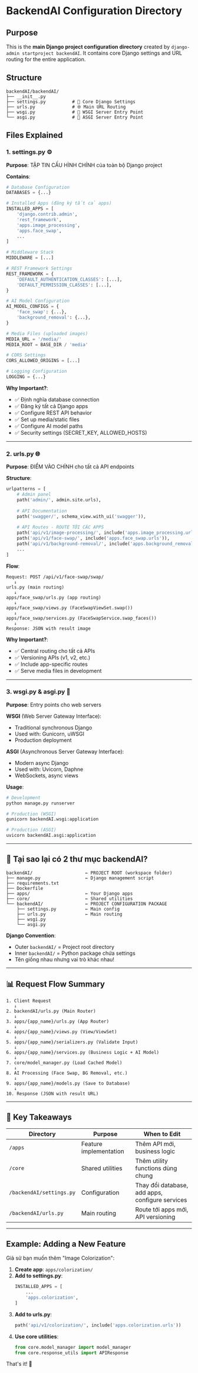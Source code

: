 # BackendAI Configuration Directory

## Purpose
This is the **main Django project configuration directory** created by `django-admin startproject backendAI`.
It contains core Django settings and URL routing for the entire application.

## Structure

```
backendAI/backendAI/
├── __init__.py
├── settings.py          # 🔧 Core Django Settings
├── urls.py              # 🌐 Main URL Routing
├── wsgi.py              # 🚀 WSGI Server Entry Point
└── asgi.py              # 🚀 ASGI Server Entry Point
```

## Files Explained

### 1. settings.py ⚙️
**Purpose**: TẬP TIN CẤU HÌNH CHÍNH của toàn bộ Django project

**Contains**:
```python
# Database Configuration
DATABASES = {...}

# Installed Apps (đăng ký tất cả apps)
INSTALLED_APPS = [
    'django.contrib.admin',
    'rest_framework',
    'apps.image_processing',
    'apps.face_swap',
    ...
]

# Middleware Stack
MIDDLEWARE = [...]

# REST Framework Settings
REST_FRAMEWORK = {
    'DEFAULT_AUTHENTICATION_CLASSES': [...],
    'DEFAULT_PERMISSION_CLASSES': [...],
}

# AI Model Configuration
AI_MODEL_CONFIGS = {
    'face_swap': {...},
    'background_removal': {...},
}

# Media Files (uploaded images)
MEDIA_URL = '/media/'
MEDIA_ROOT = BASE_DIR / 'media'

# CORS Settings
CORS_ALLOWED_ORIGINS = [...]

# Logging Configuration
LOGGING = {...}
```

**Why Important?**:
- ✅ Định nghĩa database connection
- ✅ Đăng ký tất cả Django apps
- ✅ Configure REST API behavior
- ✅ Set up media/static files
- ✅ Configure AI model paths
- ✅ Security settings (SECRET_KEY, ALLOWED_HOSTS)

---

### 2. urls.py 🌐
**Purpose**: ĐIỂM VÀO CHÍNH cho tất cả API endpoints

**Structure**:
```python
urlpatterns = [
    # Admin panel
    path('admin/', admin.site.urls),
    
    # API Documentation
    path('swagger/', schema_view.with_ui('swagger')),
    
    # API Routes - ROUTE TỚI CÁC APPS
    path('api/v1/image-processing/', include('apps.image_processing.urls')),
    path('api/v1/face-swap/', include('apps.face_swap.urls')),
    path('api/v1/background-removal/', include('apps.background_removal.urls')),
    ...
]
```

**Flow**:
```
Request: POST /api/v1/face-swap/swap/
   ↓
urls.py (main routing) 
   ↓
apps/face_swap/urls.py (app routing)
   ↓
apps/face_swap/views.py (FaceSwapViewSet.swap())
   ↓
apps/face_swap/services.py (FaceSwapService.swap_faces())
   ↓
Response: JSON with result image
```

**Why Important?**:
- ✅ Central routing cho tất cả APIs
- ✅ Versioning APIs (v1, v2, etc.)
- ✅ Include app-specific routes
- ✅ Serve media files in development

---

### 3. wsgi.py & asgi.py 🚀
**Purpose**: Entry points cho web servers

**WSGI** (Web Server Gateway Interface):
- Traditional synchronous Django
- Used with: Gunicorn, uWSGI
- Production deployment

**ASGI** (Asynchronous Server Gateway Interface):
- Modern async Django
- Used with: Uvicorn, Daphne
- WebSockets, async views

**Usage**:
```bash
# Development
python manage.py runserver

# Production (WSGI)
gunicorn backendAI.wsgi:application

# Production (ASGI) 
uvicorn backendAI.asgi:application
```

---

## 🎯 Tại sao lại có 2 thư mục backendAI?

```
backendAI/                    ← PROJECT ROOT (workspace folder)
├── manage.py                 ← Django management script
├── requirements.txt
├── Dockerfile
├── apps/                     ← Your Django apps
├── core/                     ← Shared utilities
└── backendAI/                ← PROJECT CONFIGURATION PACKAGE
    ├── settings.py           ← Main config
    ├── urls.py               ← Main routing
    ├── wsgi.py
    └── asgi.py
```

**Django Convention**:
- Outer `backendAI/` = Project root directory
- Inner `backendAI/` = Python package chứa settings
- Tên giống nhau nhưng vai trò khác nhau!

---

## 📊 Request Flow Summary

```
1. Client Request
   ↓
2. backendAI/urls.py (Main Router)
   ↓  
3. apps/{app_name}/urls.py (App Router)
   ↓
4. apps/{app_name}/views.py (View/ViewSet)
   ↓
5. apps/{app_name}/serializers.py (Validate Input)
   ↓
6. apps/{app_name}/services.py (Business Logic + AI Model)
   ↓
7. core/model_manager.py (Load Cached Model)
   ↓
8. AI Processing (Face Swap, BG Removal, etc.)
   ↓
9. apps/{app_name}/models.py (Save to Database)
   ↓
10. Response (JSON with result URL)
```

---

## 🔑 Key Takeaways

| Directory | Purpose | When to Edit |
|-----------|---------|--------------|
| `/apps` | Feature implementation | Thêm API mới, business logic |
| `/core` | Shared utilities | Thêm utility functions dùng chung |
| `/backendAI/settings.py` | Configuration | Thay đổi database, add apps, configure services |
| `/backendAI/urls.py` | Main routing | Route tới apps mới, API versioning |

---

## Example: Adding a New Feature

Giả sử bạn muốn thêm "Image Colorization":

1. **Create app**: `apps/colorization/`
2. **Add to settings.py**: 
   ```python
   INSTALLED_APPS = [
       ...
       'apps.colorization',
   ]
   ```
3. **Add to urls.py**:
   ```python
   path('api/v1/colorization/', include('apps.colorization.urls'))
   ```
4. **Use core utilities**:
   ```python
   from core.model_manager import model_manager
   from core.response_utils import APIResponse
   ```

That's it! 🎉
